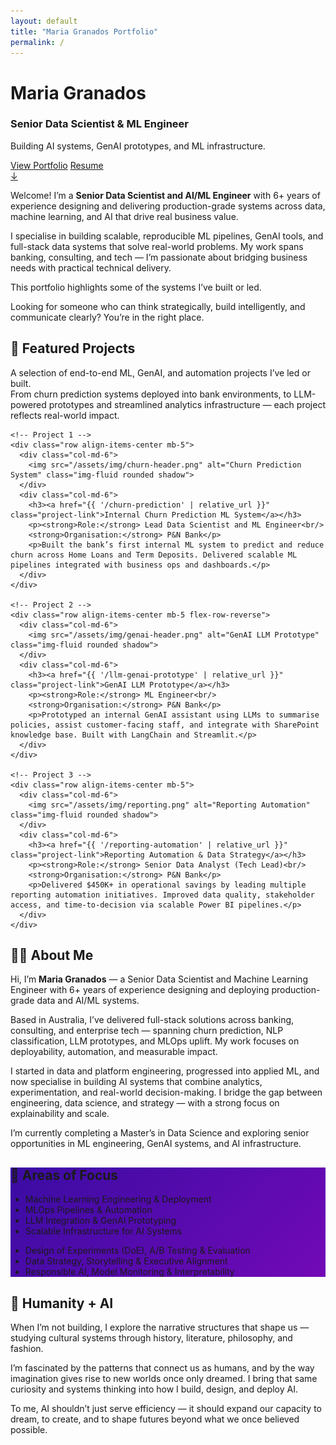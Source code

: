 ```yaml
---
layout: default
title: "Maria Granados Portfolio"
permalink: /
---
```


<!-- Hero Section with Diagonal -->
<div id="hero-diagonal">
  <div class="container text-center text-white">
    <h1><strong>Maria Granados</strong></h1>
    <h3>Senior Data Scientist & ML Engineer</h3>
    <p>Building AI systems, GenAI prototypes, and ML infrastructure.</p>
    <a href="#projects" class="btn btn-light m-2">View Portfolio</a>
    <a href="/cv/" class="btn btn-outline-light m-2">Resume</a>
    <div class="scroll-cue mt-5"><a href="#projects">↓</a></div>
  </div>
</div>


Welcome! I’m a **Senior Data Scientist and AI/ML Engineer** with 6+ years of experience designing and delivering production-grade systems across data, machine learning, and AI that drive real business value.

I specialise in building scalable, reproducible ML pipelines, GenAI tools, and full-stack data systems that solve real-world problems. My work spans banking, consulting, and tech — I’m passionate about bridging business needs with practical technical delivery.

This portfolio highlights some of the systems I’ve built or led. 

Looking for someone who can think strategically, build intelligently, and communicate clearly? You’re in the right place.

<!-- Projects Section -->
<section id="projects" class="section bg-light">
  <div class="container-wide">
    <h2 class="text-center mb-4">🚀 Featured Projects</h2>
    <p class="text-center mb-5">
      A selection of end-to-end ML, GenAI, and automation projects I’ve led or built. <br/>
      From churn prediction systems deployed into bank environments, to LLM-powered prototypes and streamlined analytics infrastructure — each project reflects real-world impact.
    </p>

    <!-- Project 1 -->
    <div class="row align-items-center mb-5">
      <div class="col-md-6">
        <img src="/assets/img/churn-header.png" alt="Churn Prediction System" class="img-fluid rounded shadow">
      </div>
      <div class="col-md-6">
        <h3><a href="{{ '/churn-prediction' | relative_url }}" class="project-link">Internal Churn Prediction ML System</a></h3>
        <p><strong>Role:</strong> Lead Data Scientist and ML Engineer<br/>
        <strong>Organisation:</strong> P&N Bank</p>
        <p>Built the bank’s first internal ML system to predict and reduce churn across Home Loans and Term Deposits. Delivered scalable ML pipelines integrated with business ops and dashboards.</p>
      </div>
    </div>

    <!-- Project 2 -->
    <div class="row align-items-center mb-5 flex-row-reverse">
      <div class="col-md-6">
        <img src="/assets/img/genai-header.png" alt="GenAI LLM Prototype" class="img-fluid rounded shadow">
      </div>
      <div class="col-md-6">
        <h3><a href="{{ '/llm-genai-prototype' | relative_url }}" class="project-link">GenAI LLM Prototype</a></h3>
        <p><strong>Role:</strong> ML Engineer<br/>
        <strong>Organisation:</strong> P&N Bank</p>
        <p>Prototyped an internal GenAI assistant using LLMs to summarise policies, assist customer-facing staff, and integrate with SharePoint knowledge base. Built with LangChain and Streamlit.</p>
      </div>
    </div>

    <!-- Project 3 -->
    <div class="row align-items-center mb-5">
      <div class="col-md-6">
        <img src="/assets/img/reporting.png" alt="Reporting Automation" class="img-fluid rounded shadow">
      </div>
      <div class="col-md-6">
        <h3><a href="{{ '/reporting-automation' | relative_url }}" class="project-link">Reporting Automation & Data Strategy</a></h3>
        <p><strong>Role:</strong> Senior Data Analyst (Tech Lead)<br/>
        <strong>Organisation:</strong> P&N Bank</p>
        <p>Delivered $450K+ in operational savings by leading multiple reporting automation initiatives. Improved data quality, stakeholder access, and time-to-decision via scalable Power BI pipelines.</p>
      </div>
    </div>
  </div>
</section>


<!-- ======================== -->
<!-- 🔍 About Me Section -->
<!-- ======================== -->
<section id="about" class="section bg-light">
  <div class="container">
    <h2 class="text-center mb-4">👩‍💻 About Me</h2>
    <p class="lead text-center">
      Hi, I’m <strong>Maria Granados</strong> — a Senior Data Scientist and Machine Learning Engineer with 6+ years of experience designing and deploying production-grade data and AI/ML systems.
    </p>
    <p>
      Based in Australia, I’ve delivered full-stack solutions across banking, consulting, and enterprise tech — spanning churn prediction, NLP classification, LLM prototypes, and MLOps uplift. My work focuses on deployability, automation, and measurable impact.
    </p>
    <p>
      I started in data and platform engineering, progressed into applied ML, and now specialise in building AI systems that combine analytics, experimentation, and real-world decision-making. I bridge the gap between engineering, data science, and strategy — with a strong focus on explainability and scale.
    </p>
    <p>
      I’m currently completing a Master’s in Data Science and exploring senior opportunities in ML engineering, GenAI systems, and AI infrastructure.
    </p>
  </div>
</section>

<!-- ======================== -->
<!-- 💡 Focus Areas Section -->
<!-- ======================== -->
<section id="focus" class="section text-white" style="background: linear-gradient(135deg, #3a0ca3, #7209b7);">
  <div class="container">
    <h2 class="text-center mb-4">🧠 Areas of Focus</h2>
    <div class="row">
      <div class="col-md-6">
        <ul>
          <li>Machine Learning Engineering & Deployment</li>
          <li>MLOps Pipelines & Automation</li>
          <li>LLM Integration & GenAI Prototyping</li>
          <li>Scalable Infrastructure for AI Systems</li>
        </ul>
      </div>
      <div class="col-md-6">
        <ul>
          <li>Design of Experiments (DoE), A/B Testing & Evaluation</li>
          <li>Data Strategy, Storytelling & Executive Alignment</li>
          <li>Responsible AI, Model Monitoring & Interpretability</li>
        </ul>
      </div>
    </div>
  </div>
</section>

<!-- ======================== -->
<!-- 🎨 Human + AI Section -->
<!-- ======================== -->
<section id="humanity" class="section bg-light">
  <div class="container">
    <h2 class="text-center mb-4">🎨 Humanity + AI</h2>
    <p class="lead text-center">
      When I’m not building, I explore the narrative structures that shape us — studying cultural systems through history, literature, philosophy, and fashion.
    </p>
    <p>
      I’m fascinated by the patterns that connect us as humans, and by the way imagination gives rise to new worlds once only dreamed. I bring that same curiosity and systems thinking into how I build, design, and deploy AI.
    </p>
    <p>
      To me, AI shouldn’t just serve efficiency — it should expand our capacity to dream, to create, and to shape futures beyond what we once believed possible.
    </p>
  </div>
</section>


